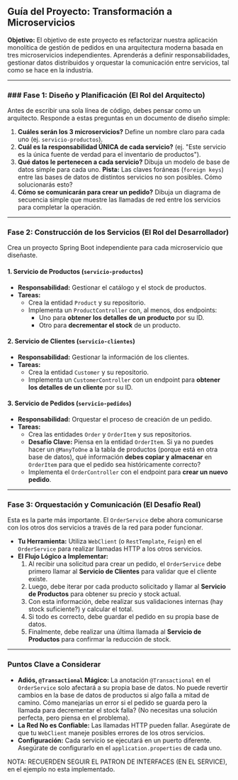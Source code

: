 ## **Guía del Proyecto: Transformación a Microservicios**

**Objetivo:** El objetivo de este proyecto es refactorizar nuestra aplicación monolítica de gestión de pedidos en una
arquitectura moderna basada en tres microservicios independientes. Aprenderás a definir responsabilidades, gestionar
datos distribuidos y orquestar la comunicación entre servicios, tal como se hace en la industria.

---

### ### **Fase 1: Diseño y Planificación (El Rol del Arquitecto)**

Antes de escribir una sola línea de código, debes pensar como un arquitecto. Responde a estas preguntas en un documento
de diseño simple:

1. **Cuáles serán los 3 microservicios?** Define un nombre claro para cada uno (ej. `servicio-productos`).
2. **Cuál es la responsabilidad ÚNICA de cada servicio?** (ej. "Este servicio es la única fuente de verdad para el
   inventario de productos").
3. **Qué datos le pertenecen a cada servicio?** Dibuja un modelo de base de datos simple para cada uno. **Pista:** Las
   claves foráneas (`foreign keys`) entre las bases de datos de distintos servicios no son posibles. Cómo solucionarás
   esto?
4. **Cómo se comunicarán para crear un pedido?** Dibuja un diagrama de secuencia simple que muestre las llamadas de red
   entre los servicios para completar la operación.

---

### **Fase 2: Construcción de los Servicios (El Rol del Desarrollador)**

Crea un proyecto Spring Boot independiente para cada microservicio que diseñaste.

#### **1. Servicio de Productos (`servicio-productos`)**

* **Responsabilidad:** Gestionar el catálogo y el stock de productos.
* **Tareas:**
    * Crea la entidad `Product` y su repositorio.
    * Implementa un `ProductController` con, al menos, dos endpoints:
        * Uno para **obtener los detalles de un producto** por su ID.
        * Otro para **decrementar el stock** de un producto.

#### **2. Servicio de Clientes (`servicio-clientes`)**

* **Responsabilidad:** Gestionar la información de los clientes.
* **Tareas:**
    * Crea la entidad `Customer` y su repositorio.
    * Implementa un `CustomerController` con un endpoint para **obtener los detalles de un cliente** por su ID.

#### **3. Servicio de Pedidos (`servicio-pedidos`)**

* **Responsabilidad:** Orquestar el proceso de creación de un pedido.
* **Tareas:**
    * Crea las entidades `Order` y `OrderItem` y sus repositorios.
    * **Desafío Clave:** Piensa en la entidad `OrderItem`. Si ya no puedes hacer un `@ManyToOne` a la tabla de
      productos (porque está en otra base de datos), qué información **debes copiar y almacenar** en `OrderItem` para
      que el pedido sea históricamente correcto?
    * Implementa el `OrderController` con el endpoint para **crear un nuevo pedido**.

---

### **Fase 3: Orquestación y Comunicación (El Desafío Real)**

Esta es la parte más importante. El `OrderService` debe ahora comunicarse con los otros dos servicios a través de la red
para poder funcionar.

* **Tu Herramienta:** Utiliza `WebClient` (o `RestTemplate`, `Feign`) en el `OrderService` para realizar llamadas
  HTTP a los
  otros servicios.
* **El Flujo Lógico a Implementar:**
    1. Al recibir una solicitud para crear un pedido, el `OrderService` debe primero llamar al **Servicio de Clientes**
       para validar que el cliente existe.
    2. Luego, debe iterar por cada producto solicitado y llamar al **Servicio de Productos** para obtener su precio y
       stock actual.
    3. Con esta información, debe realizar sus validaciones internas (hay stock suficiente?) y calcular el total.
    4. Si todo es correcto, debe guardar el pedido en su propia base de datos.
    5. Finalmente, debe realizar una última llamada al **Servicio de Productos** para confirmar la reducción de stock.

---

### **Puntos Clave a Considerar**

* **Adiós, `@Transactional` Mágico:** La anotación `@Transactional` en el `OrderService` solo afectará a su propia base
  de datos. No puede revertir cambios en la base de datos de productos si algo falla a mitad de camino. Cómo manejarías
  un error si el pedido se guarda pero la llamada para decrementar el stock falla? (No necesitas una solución perfecta,
  pero piensa en el problema).
* **La Red No es Confiable:** Las llamadas HTTP pueden fallar. Asegúrate de que tu `WebClient` maneje posibles errores
  de los otros servicios.
* **Configuración:** Cada servicio se ejecutará en un puerto diferente. Asegúrate de configurarlo en el
  `application.properties` de cada uno.

NOTA: RECUERDEN SEGUIR EL PATRON DE INTERFACES (EN EL SERVICE), en el ejemplo no esta implementado.
